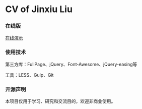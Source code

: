 # CV of Jinxiu Liu
### 在线版
[在线演示](cv.sayweb.top)
### 使用技术
第三方库：FullPage、jQuery、Font-Awesome、jQuery-easing等

工具：LESS、Gulp、Git
### 开源声明
本项目仅用于学习、研究和交流目的，欢迎非商业使用。

